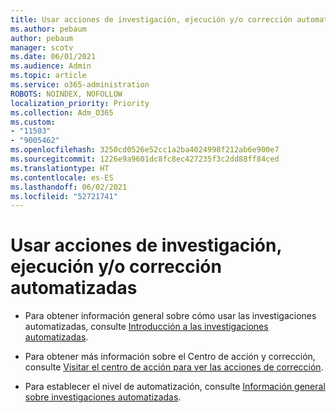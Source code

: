 ```yaml
---
title: Usar acciones de investigación, ejecución y/o corrección automatizadas
ms.author: pebaum
author: pebaum
manager: scotv
ms.date: 06/01/2021
ms.audience: Admin
ms.topic: article
ms.service: o365-administration
ROBOTS: NOINDEX, NOFOLLOW
localization_priority: Priority
ms.collection: Adm_O365
ms.custom:
- "11503"
- "9005462"
ms.openlocfilehash: 3250cd0526e52cc1a2ba4024998f212ab6e900e7
ms.sourcegitcommit: 1226e9a9601dc8fc8ec427235f3c2dd88ff84ced
ms.translationtype: HT
ms.contentlocale: es-ES
ms.lasthandoff: 06/02/2021
ms.locfileid: "52721741"
---
```

# <a name="using-automated-investigation-executing-actions-andor-remediation-actions"></a>Usar acciones de investigación, ejecución y/o corrección automatizadas

- Para obtener información general sobre cómo usar las investigaciones automatizadas, consulte [Introducción a las investigaciones automatizadas](/microsoft-365/security/defender-endpoint/automated-investigations).

- Para obtener más información sobre el Centro de acción y corrección, consulte [Visitar el centro de acción para ver las acciones de corrección](/security/defender-endpoint/auto-investigation-action-center).

- Para establecer el nivel de automatización, consulte [Información general sobre investigaciones automatizadas](/microsoft-365/security/defender-endpoint/automated-investigations).